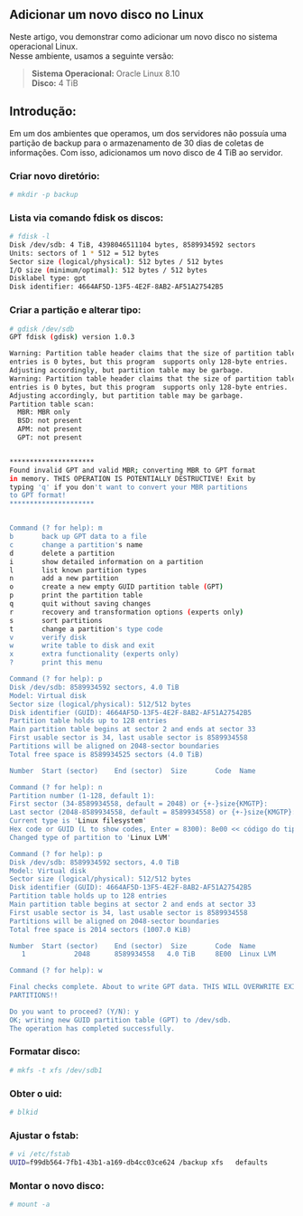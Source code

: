 ## Adicionar um novo disco no Linux 

Neste artigo, vou demonstrar como adicionar um novo disco no sistema operacional Linux.<br>
Nesse ambiente, usamos a seguinte versão:

> **Sistema Operacional:** Oracle Linux 8.10<br>
> **Disco:** 4 TiB

## Introdução:
Em um dos ambientes que operamos, um dos servidores não possuía uma partição de backup para o armazenamento de 30 dias de coletas de informações. Com isso, adicionamos um novo disco de 4 TiB ao servidor.

### Criar novo diretório:
```bash 
# mkdir -p backup
```

### Lista via comando fdisk os discos:
```bash
# fdisk -l
Disk /dev/sdb: 4 TiB, 4398046511104 bytes, 8589934592 sectors
Units: sectors of 1 * 512 = 512 bytes
Sector size (logical/physical): 512 bytes / 512 bytes
I/O size (minimum/optimal): 512 bytes / 512 bytes
Disklabel type: gpt
Disk identifier: 4664AF5D-13F5-4E2F-8AB2-AF51A27542B5
```

### Criar a partição e alterar tipo:  
```bash
# gdisk /dev/sdb
GPT fdisk (gdisk) version 1.0.3

Warning: Partition table header claims that the size of partition table
entries is 0 bytes, but this program  supports only 128-byte entries.
Adjusting accordingly, but partition table may be garbage.
Warning: Partition table header claims that the size of partition table
entries is 0 bytes, but this program  supports only 128-byte entries.
Adjusting accordingly, but partition table may be garbage.
Partition table scan:
  MBR: MBR only
  BSD: not present
  APM: not present
  GPT: not present


*********************
Found invalid GPT and valid MBR; converting MBR to GPT format
in memory. THIS OPERATION IS POTENTIALLY DESTRUCTIVE! Exit by
typing 'q' if you don't want to convert your MBR partitions
to GPT format!
*********************


Command (? for help): m
b       back up GPT data to a file
c       change a partition's name
d       delete a partition
i       show detailed information on a partition
l       list known partition types
n       add a new partition
o       create a new empty GUID partition table (GPT)
p       print the partition table
q       quit without saving changes
r       recovery and transformation options (experts only)
s       sort partitions
t       change a partition's type code
v       verify disk
w       write table to disk and exit
x       extra functionality (experts only)
?       print this menu

Command (? for help): p
Disk /dev/sdb: 8589934592 sectors, 4.0 TiB
Model: Virtual disk
Sector size (logical/physical): 512/512 bytes
Disk identifier (GUID): 4664AF5D-13F5-4E2F-8AB2-AF51A27542B5
Partition table holds up to 128 entries
Main partition table begins at sector 2 and ends at sector 33
First usable sector is 34, last usable sector is 8589934558
Partitions will be aligned on 2048-sector boundaries
Total free space is 8589934525 sectors (4.0 TiB)

Number  Start (sector)    End (sector)  Size       Code  Name

Command (? for help): n
Partition number (1-128, default 1):
First sector (34-8589934558, default = 2048) or {+-}size{KMGTP}:
Last sector (2048-8589934558, default = 8589934558) or {+-}size{KMGTP}:
Current type is 'Linux filesystem'
Hex code or GUID (L to show codes, Enter = 8300): 8e00 << código do tipo da partição
Changed type of partition to 'Linux LVM'

Command (? for help): p
Disk /dev/sdb: 8589934592 sectors, 4.0 TiB
Model: Virtual disk
Sector size (logical/physical): 512/512 bytes
Disk identifier (GUID): 4664AF5D-13F5-4E2F-8AB2-AF51A27542B5
Partition table holds up to 128 entries
Main partition table begins at sector 2 and ends at sector 33
First usable sector is 34, last usable sector is 8589934558
Partitions will be aligned on 2048-sector boundaries
Total free space is 2014 sectors (1007.0 KiB)

Number  Start (sector)    End (sector)  Size       Code  Name
   1            2048      8589934558   4.0 TiB     8E00  Linux LVM

Command (? for help): w

Final checks complete. About to write GPT data. THIS WILL OVERWRITE EXISTING
PARTITIONS!!

Do you want to proceed? (Y/N): y
OK; writing new GUID partition table (GPT) to /dev/sdb.
The operation has completed successfully.
```

### Formatar disco:
```bash
# mkfs -t xfs /dev/sdb1
```

### Obter o uid:
```bash 
# blkid
```

### Ajustar o fstab:
```bash
# vi /etc/fstab
UUID=f99db564-7fb1-43b1-a169-db4cc03ce624 /backup xfs   defaults        0 0
```

### Montar o novo disco:
```bash
# mount -a
```
